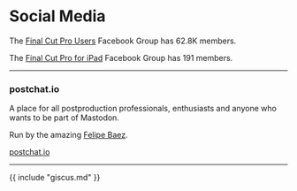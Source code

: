 # Social Media

The [Final Cut Pro Users](https://www.facebook.com/groups/135647653213414) Facebook Group has 62.8K members.

The [Final Cut Pro for iPad](https://www.facebook.com/groups/1009739173727156) Facebook Group has 191 members.

---

### postchat.io

A place for all postproduction professionals, enthusiasts and anyone who wants to be part of Mastodon.

Run by the amazing [Felipe Baez](https://cre8ivebeast.com).

[postchat.io](https://postchat.io)

---

{{ include "giscus.md" }}